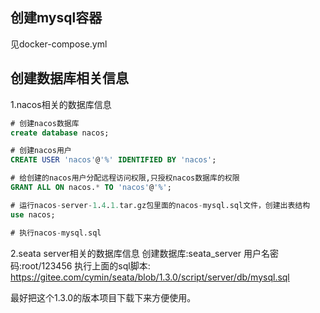 ## 创建mysql容器
见docker-compose.yml

## 创建数据库相关信息
1.nacos相关的数据库信息
```sql
# 创建nacos数据库
create database nacos;

# 创建nacos用户
CREATE USER 'nacos'@'%' IDENTIFIED BY 'nacos';

# 给创建的nacos用户分配远程访问权限,只授权nacos数据库的权限
GRANT ALL ON nacos.* TO 'nacos'@'%';

# 运行nacos-server-1.4.1.tar.gz包里面的nacos-mysql.sql文件，创建出表结构
use nacos;

# 执行nacos-mysql.sql
```

2.seata server相关的数据库信息
创建数据库:seata_server
用户名密码:root/123456
执行上面的sql脚本: https://gitee.com/cymin/seata/blob/1.3.0/script/server/db/mysql.sql  

最好把这个1.3.0的版本项目下载下来方便使用。

